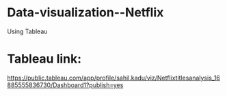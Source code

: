 # Data-visualization--Netflix
Using Tableau

# Tableau link:
https://public.tableau.com/app/profile/sahil.kadu/viz/Netflixtitlesanalysis_16885555836730/Dashboard1?publish=yes

